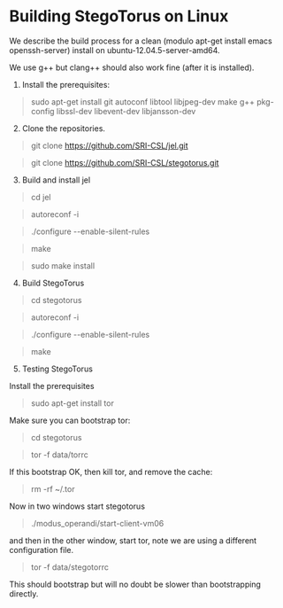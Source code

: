 Building StegoTorus on Linux
==========

We describe the build process for a clean (modulo apt-get install emacs openssh-server)
install on ubuntu-12.04.5-server-amd64.

We use g++ but clang++ should also work fine (after it is installed).


1. Install the prerequisites:

>sudo apt-get install git autoconf libtool libjpeg-dev make g++ pkg-config libssl-dev libevent-dev libjansson-dev


2. Clone the repositories.

>git clone https://github.com/SRI-CSL/jel.git

>git clone https://github.com/SRI-CSL/stegotorus.git


3. Build and install jel


>cd jel

>autoreconf -i

>./configure --enable-silent-rules

>make

>sudo make install


4. Build StegoTorus

>cd stegotorus

>autoreconf -i

>./configure --enable-silent-rules

>make


5. Testing StegoTorus


Install the prerequisites

>sudo apt-get install tor

Make sure you can bootstrap tor:

>cd stegotorus

>tor -f data/torrc

If this bootstrap OK, then kill tor, and remove the cache:

>rm -rf ~/.tor

Now in two windows start stegotorus

>./modus_operandi/start-client-vm06

and then in the other window, start tor, note we are using a different
configuration file.

>tor -f data/stegotorrc

This should bootstrap but will no doubt be slower than bootstrapping
directly.








